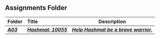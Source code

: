##  Assignments Folder

| Folder | Title | Description |
|:------|:------|:------:|
| ***<a href = "https://github.com/WhitKeaton/4883-PT-Whitaker/tree/main/Assignments/A03">A03</a>*** | ***<a href = "https://github.com/WhitKeaton/4883-PT-Whitaker/tree/main/Assignments/A03">Hashmat: 10055</a>*** | ***<a href = "https://github.com/WhitKeaton/4883-PT-Whitaker/tree/main/Assignments/A03">Help Hashmat be a brave warrior.</a>***|
 
